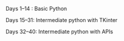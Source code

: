 Days 1–14 : Basic Python

Days 15–31: Intermediate python with TKinter

Days 32–40: Intermediate python with APIs
